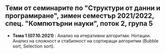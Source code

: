 ## Теми от семинарите по "Структури от данни и програмиране", зимен семестър 2021/2022, спец. "Компютърни науки", поток 2, група 5 ##

 - **Тема 1 (07.10.2021)** : Анализ на итеративни алгоритми. Нотации. Анализ на сложност и стабилност на сортиращи алгоритми (Bubble sort, Selection sort).
